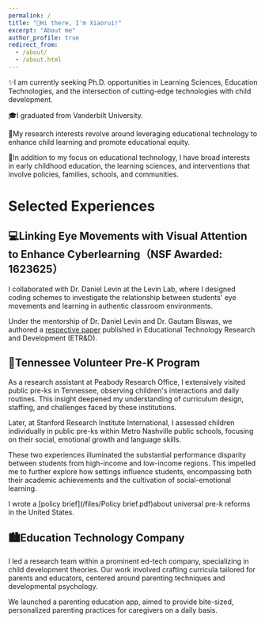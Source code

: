 ```yaml
---
permalink: /
title: "👋Hi there, I'm Xiaorui!"
excerpt: "About me"
author_profile: true
redirect_from: 
  - /about/
  - /about.html
---
```


✨I am currently seeking Ph.D. opportunities in Learning Sciences, Education Technologies, and the intersection of cutting-edge technologies with child development.

🎓I graduated from Vanderbilt University.

📖My research interests revolve around leveraging educational technology to enhance child learning and promote educational equity.

📒In addition to my focus on educational technology, I have broad interests in early childhood education, the learning sciences, and interventions that involve policies, families, schools, and communities.

# Selected Experiences

## 💻Linking Eye Movements with Visual Attention to Enhance Cyberlearning（NSF Awarded: 1623625）

I collaborated with Dr. Daniel Levin at the Levin Lab, where I designed coding schemes to investigate the relationship between students' eye movements and learning in authentic classroom environments.

Under the mentorship of Dr. Daniel Levin and Dr. Gautam Biswas, we authored a [respective paper](https://link.springer.com/article/10.1007/s11423-022-10154-4) published in Educational Technology Research and Development (ETR&D).

## 🧒Tennessee Volunteer Pre-K Program 

As a research assistant at Peabody Research Office, I extensively visited public pre-ks in Tennessee, observing children's interactions and daily routines. This insight deepened my understanding of curriculum design, staffing, and challenges faced by these institutions.

Later, at Stanford Research Institute International, I assessed children individually in public pre-ks within Metro Nashville public schools, focusing on their social, emotional growth and language skills.

These two experiences illuminated the substantial performance disparity between students from high-income and low-income regions. This impelled me to further explore how settings influence students, encompassing both their academic achievements and the cultivation of social-emotional learning.

I wrote a [policy brief](/files/Policy brief.pdf)about universal pre-k reforms in the United States.

## 🏙️Education Technology Company 

I led a research team within a prominent ed-tech company, specializing in child development theories. Our work involved crafting curricula tailored for parents and educators, centered around parenting techniques and developmental psychology.

We launched a parenting education app, aimed to provide bite-sized, personalized parenting practices for caregivers on a daily basis.







